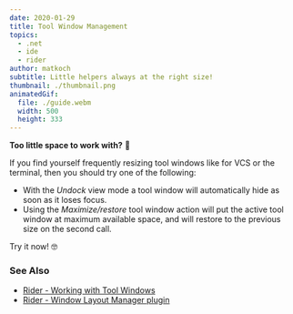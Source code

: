 ```yaml
---
date: 2020-01-29
title: Tool Window Management
topics:
  - .net
  - ide
  - rider
author: matkoch
subtitle: Little helpers always at the right size!
thumbnail: ./thumbnail.png
animatedGif:
  file: ./guide.webm
  width: 500
  height: 333
---
```


**Too little space to work with?** 🤨

If you find yourself frequently resizing tool windows like for VCS or the terminal, then you should try one of the following:

- With the _Undock_ view mode a tool window will automatically hide as soon as it loses focus.
- Using the _Maximize/restore_ tool window action will put the active tool window at maximum available space, and will restore to the previous size on the second call.

Try it now!️️ 🤓

### See Also

- [Rider - Working with Tool Windows](https://www.jetbrains.com/help/rider/Tool_Windows.html)
- [Rider - Window Layout Manager plugin](https://plugins.jetbrains.com/plugin/13005-window-layout-manager)
